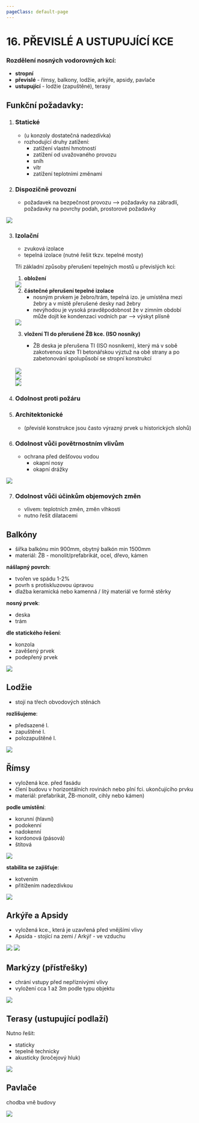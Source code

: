 ```yaml
---
pageClass: default-page
---
```


# 16. PŘEVISLÉ A USTUPUJÍCÍ KCE

### Rozdělení nosných vodorovných kcí:

- **stropní**
- **převislé** - římsy, balkony, lodžie, arkýře, apsidy, pavlače
- **ustupující** - lodžie (zapuštěné), terasy

## Funkční požadavky:

1. ### Statické

   - (u konzoly dostatečná nadezdívka)
   - rozhodující druhy zatížení:
     - zatížení vlastní hmotností
     - zatížení od uvažovaného provozu
     - sníh
     - vítr
     - zatížení teplotními změnami

2. ### Dispozičně provozní

   - požadavek na bezpečnost provozu --> požadavky na zábradlí, požadavky na povrchy podah, prostorové požadavky

<img class="centered_image" src="/images/pos/16/vyskazabradli.jpg" />

3. ### Izolační

   - zvuková izolace
   - tepelná izolace (nutné řešit tkzv. tepelné mosty)

   Tři základní způsoby přerušení tepelných mostů u převislých kcí:

   1. **obložení**

   <img class="centered_image" src="/images/pos/16/oblozeni.jpg" />

   2. **částečné přerušení tepelné izolace**
      - nosným prvkem je žebro/trám, tepelná izo. je umístěna mezi žebry a v místě přerušené desky nad žebry
      - nevýhodou je vysoká pravděpodobnost že v zimním období může dojít ke kondenzaci vodních par --> výskyt plísně

   <img class="centered_image" src="/images/pos/16/castecnepreruseni.jpg" />

   3. **vložení TI do přerušené ŽB kce. (ISO nosníky)**

      - ŽB deska je přerušena TI (ISO nosníkem), který má v sobě zakotvenou skze TI betonářskou výztuž na obě strany a po zabetonování spolupůsobí se stropní konstrukcí

   <br>
   <img class="centered_image" src="/images/pos/16/isonosnik1.jpg" />
   <br>
   <img class="centered_image" src="/images/pos/16/isonosnik2.jpg" />
   <br>
   <img class="centered_image" src="/images/pos/16/isonosnik3.jpg" />

4. ### Odolnost proti požáru

5. ### Architektonické

   - (převislé konstrukce jsou často výrazný prvek u historických slohů)

6. ### Odolnost vůči povětrnostním vlivům

   - ochrana před dešťovou vodou
     - okapní nosy
     - okapní drážky

<img class="centered_image" src="/images/pos/16/okapninos.jpg" />

7. ### Odolnost vůči účinkům objemových změn

   - vlivem: teplotních změn, změn vlhkosti
   - nutno řešit dilatacemi

## Balkóny

- šířka balkónu min 900mm, obytný balkón min 1500mm
- materiál: ŽB - monolit/prefabrikát, ocel, dřevo, kámen

**nášlapný povrch**:

- tvořen ve spádu 1-2%
- povrh s protiskluzovou úpravou
- dlažba keramická nebo kamenná / litý materiál ve formě stěrky

**nosný prvek**:

- deska
- trám

**dle statického řešení**:

- konzola
- zavěšený prvek
- podepřený prvek

<img class="centered_image" src="/images/pos/16/balkony.jpg" />

## Lodžie

- stojí na třech obvodových stěnách

**rozlišujeme**:

- předsazené l.
- zapuštěné l.
- polozapuštěné l.

<img class="centered_image" src="/images/pos/16/lodzie.jpg" />

## Římsy

- vyložená kce. před fasádu
- člení budovu v horizontálních rovinách nebo plní fci. ukončujícího prvku
- materiál: prefabrikát, ŽB-monolit, cihly nebo kámen)

**podle umístění**:

- korunní (hlavní)
- podokenní
- nadokenní
- kordonová (pásová)
- štítová

<img class="centered_image" src="/images/pos/16/druhyrims2.jpg" />

**stabilita se zajišťuje**:

- kotvením
- přitížením nadezdívkou

<img class="centered_image" src="/images/pos/16/rimsy.jpg" />

## Arkýře a Apsidy

- vyložená kce., která je uzavřená před vnějšími vlivy
- Apsida - stojící na zemi / Arkýř - ve vzduchu

<img class="centered_image" src="/images/pos/16/apsida.jpg" />

<img class="centered_image" src="/images/pos/16/vykyr.jpg" />

## Markýzy (přístřešky)

- chrání vstupy před nepříznivými vlivy
- vyložení cca 1 až 3m podle typu objektu

<img class="centered_image" src="/images/pos/16/markyza.jpg" />

## Terasy (ustupující podlaží)

Nutno řešit:

- staticky
- tepelně technicky
- akusticky (kročejový hluk)

<img class="centered_image" src="/images/pos/16/terasa.jpg" />

## Pavlače

chodba vně budovy

<img class="centered_image" src="/images/pos/16/pavlac.jpg" />
